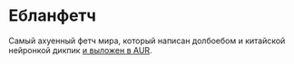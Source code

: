 # Ебланфетч
Самый ахуенный фетч мира, который написан долбоебом и китайской нейронкой дикпик [и выложен в AUR](https://aur.archlinux.org/packages/eblanfetch).

